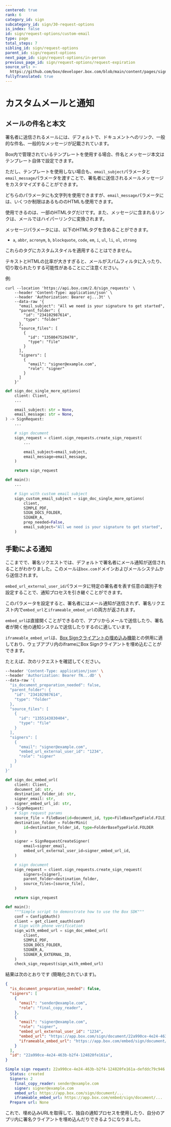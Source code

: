 ```yaml
---
centered: true
rank: 6
category_id: sign
subcategory_id: sign/30-request-options
is_index: false
id: sign/request-options/custom-email
type: page
total_steps: 7
sibling_id: sign/request-options
parent_id: sign/request-options
next_page_id: sign/request-options/in-person
previous_page_id: sign/request-options/request-expiration
source_url: >-
  https://github.com/box/developer.box.com/blob/main/content/pages/sign/30-request-options/60-custom-email.md
fullyTranslated: true
---
```

# カスタムメールと通知

## メールの件名と本文

署名者に送信されるメールには、デフォルトで、ドキュメントへのリンク、一般的な件名、一般的なメッセージが記載されています。

Box内で管理されているテンプレートを使用する場合、件名とメッセージ本文はテンプレート自体で設定できます。

ただし、テンプレートを使用しない場合も、`email_subject`パラメータと`email_message`パラメータを渡すことで、署名者に送信されるメールメッセージをカスタマイズすることができます。

どちらのパラメータにも文字列を使用できますが、`email_message`パラメータには、いくつか制限はあるもののHTMLも使用できます。

使用できるのは、一部のHTMLタグだけです。また、メッセージに含まれるリンクは、メールではハイパーリンクに変換されます。

メッセージパラメータには、以下のHTMLタグを含めることができます。

* `a`, `abbr`, `acronym`, `b`, `blockquote`, `code`, `em`, `i`, `ul`, `li`, `ol`, `strong`

これらのタグにカスタムスタイルを適用することはできません。

<message size="small"></message>

テキストとHTMLの比率が大きすぎると、メールがスパムフィルタに入ったり、切り取られたりする可能性があることにご注意ください。

</Message>

例:

<Tabs>

<Tab title="cURL">

```curl
curl --location 'https://api.box.com/2.0/sign_requests' \
    --header 'Content-Type: application/json' \
    --header 'Authorization: Bearer ej...3t' \
    --data-raw '{
      "email_subject": "All we need is your signature to get started",
      "parent_folder": {
        "id": "234102987614",
        "type": "folder"
      },
      "source_files": [
        {
          "id": "1358047520478",
          "type": "file"
        }
      ],
      "signers": [
        {
          "email": "signer@example.com",
          "role": "signer"
        }
      ]
    }'

```

</Tab>

<Tab title="Pythonの次世代SDK">

```python
def sign_doc_single_more_options(
    client: Client,
    ...

    email_subject: str = None,
    email_message: str = None,
) -> SignRequest:
    ...

    # sign document
    sign_request = client.sign_requests.create_sign_request(
        ...

        email_subject=email_subject,
        email_message=email_message,
    )

    return sign_request

def main():
    ...

    # Sign with custom email subject
    sign_custom_email_subject = sign_doc_single_more_options(
        client,
        SIMPLE_PDF,
        SIGN_DOCS_FOLDER,
        SIGNER_A,
        prep_needed=False,
        email_subject="All we need is your signature to get started",
    )

```

</Tab>

</Tabs>

## 手動による通知

ここまでで、署名リクエストでは、デフォルトで署名者にメール通知が送信されることがわかりました。このメールは`box.com`ドメインおよびメールシステムから送信されます。

`embed_url_external_user_id`パラメータに特定の署名者を表す任意の識別子を設定することで、通知プロセスを引き継ぐことができます。

このパラメータを設定すると、署名者にはメール通知が送信されず、署名リクエスト内で`embed_url`と`iframeable_embed_url`の両方が返されます。

`embed_url`は直接開くことができるので、アプリからメールで送信したり、署名者が開く他の通知システムで送信したりするのに適しています。

`iframeable_embed_url`は、[Box Signクライアントの埋め込み機能][embed]との併用に適しており、ウェブアプリ内のiframeにBox Signクライアントを埋め込むことができます。

たとえば、次のリクエストを確認してください。

<Tabs>

<Tab title="cURL">

```bash
--header 'Content-Type: application/json' \
--header 'Authorization: Bearer fN...dD' \
--data-raw '{
  "is_document_preparation_needed": false,
  "parent_folder": {
    "id": "234102987614",
    "type": "folder"
  },
  "source_files": [
    {
      "id": "1355143830404",
      "type": "file"
    }
  ],
  "signers": [
    {
      "email": "signer@example.com",
      "embed_url_external_user_id": "1234",
      "role": "signer"
    }
  ]
}'

```

</Tab>

<Tab title="Pythonの次世代SDK">

```python
def sign_doc_embed_url(
    client: Client,
    document_id: str,
    destination_folder_id: str,
    signer_email: str,
    signer_embed_url_id: str,
) -> SignRequest:
    # Sign request params
    source_file = FileBase(id=document_id, type=FileBaseTypeField.FILE)
    destination_folder = FolderMini(
        id=destination_folder_id, type=FolderBaseTypeField.FOLDER
    )

    signer = SignRequestCreateSigner(
        email=signer_email,
        embed_url_external_user_id=signer_embed_url_id,
    )

    # sign document
    sign_request = client.sign_requests.create_sign_request(
        signers=[signer],
        parent_folder=destination_folder,
        source_files=[source_file],
    )

    return sign_request

def main():
    """Simple script to demonstrate how to use the Box SDK"""
    conf = ConfigOAuth()
    client = get_client_oauth(conf)
    # Sign with phone verification
    sign_with_embed_url = sign_doc_embed_url(
        client,
        SIMPLE_PDF,
        SIGN_DOCS_FOLDER,
        SIGNER_A,
        SIGNER_A_EXTERNAL_ID,
    )
    check_sign_request(sign_with_embed_url)

```

</Tab>

</Tabs>

結果は次のとおりです (簡略化されています)。

<Tabs>

<Tab title="cURL">

```json
{
  "is_document_preparation_needed": false,
  "signers": [
    {
      "email": "sender@example.com",
      "role": "final_copy_reader",
    },
    {
      "email": "signer@example.com",
      "role": "signer",
      "embed_url_external_user_id": "1234",
      "embed_url": "https://app.box.com/sign/document/22a990ce-4e24-463b-b2f4-124820fe161a/9331fe9ac85650d61645d4b0fd30fe3e0ebee7921720ab6ecca587654d3cd875/",
      "iframeable_embed_url": "https://app.box.com/embed/sign/document/22a990ce-4e24-463b-b2f4-124820fe161a/9331fe9ac85650d61645d4b0fd30fe3e0ebee7921720ab6ecca587654d3cd875/"
    }
  ],
  "id": "22a990ce-4e24-463b-b2f4-124820fe161a",
}

```

</Tab>

<Tab title="Pythonの次世代SDK">

```yaml
Simple sign request: 22a990ce-4e24-463b-b2f4-124820fe161a-defddc79c946
  Status: created
  Signers: 2
    final_copy_reader: sender@example.com
    signer: signer@example.com
    embed_url: https://app.box.com/sign/document/...
    iframeable_embed_url: https://app.box.com/embed/sign/document/...
  Prepare url: None

```

</Tab>

</Tabs>

これで、埋め込みURLを取得して、独自の通知プロセスを使用したり、自分のアプリ内に署名クライアントを埋め込んだりできるようになりました。

[embed]: guide://box-sign/embedded-sign-client
